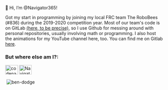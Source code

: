 👋 Hi, I’m @Navigator365!

Got my start in programming by joining my local FRC team The RoboBees (#836) during the 2019-2020 competition year. Most of our team's code is on GitLab [(here, to be precise),](https://gitlab.com/growingstems/frc-836-the-robobees) 
so I use Github for messing around with personal repositories, usually involving math or programming. I also host the animations for my YouTube channel here, too. 
You can find me on Gitlab [here](https://gitlab.com/Navigator365).

<h3 align="left">But where else am I?:</h3>
<a href="https://www.youtube.com/channel/UCcwqFGL8OiEFYXd3OMQS4cA/" target="blank"><img align="center" src="https://raw.githubusercontent.com/rahuldkjain/github-profile-readme-generator/master/src/images/icons/Social/youtube.svg" alt="codenatix" height="30" width="40" /></a>
<a href="https://codeforces.com/profile/AjaccioToArcole" target="blank"><img align="center" src="https://art.npanuhin.me/SVG/Codeforces/Codeforces.colored.svg" alt="Navigator365" height="30" width="40" /></a>

<p>&nbsp;<img align="center" src="https://github-readme-stats.vercel.app/api?username=Navigator365&show_icons=true&locale=en&theme=nord" alt="ben-dodge" /></p>

